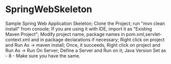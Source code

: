 # SpringWebSkeleton
Sample Spring Web Application Skeleton;
Clone the Project;
run "mvn clean install" from console;
If you are using it with IDE, import it as "Existing Maven Project";
Modify project name, package names in pom.xml,servlet-context.xml and in package declarations if necessary;
Right click on project and Run As -> maven install;
Once, it succeeds, Right click on project and Run As -> Run On Server;
Define a Server and Run on it;
Java Version Set as - 8 - Make sure you have the same.
 
